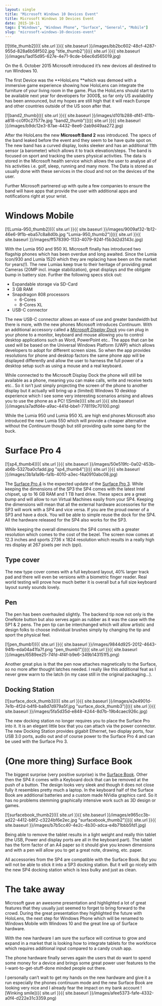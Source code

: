 ```yaml
---
layout: single
title: "Microsoft Windows 10 Devices Event"
title: Microsoft Windows 10 Devices Event
date: 2015-10-11
tags: ["Windows", "Windows Phone", "Surface", "General", "Mobile"]
slug: "microsoft-windows-10-devices-event"
---
```


[![title_thumb2]({{ site.url }}{{ site.baseurl }}/images/bb2bc602-48cf-4287-955d-828a6b58f502.jpg "title_thumb2")]({{ site.url }}{{ site.baseurl }}/images/1ad15d95-627e-4e71-9cde-b6ec6d565019.jpg)
 
On the 6. October 2015 Microsoft introduced it’s new devices all destined to run Windows 10.
 
The first Device was the **HoloLens **which was demoed with a immersive game experience showing how HoloLens can integrate the furniture of your living room in the game. Plus the HoloLens should start to be available next year for developers for 3000$, so far only US availability has been announced, but my hopes are still high that it will reach Europe and other countries outside of the US soon after that.
 
[![band2_thumb]({{ site.url }}{{ site.baseurl }}/images/d101b288-df41-411b-a818-cc0f0c27577e.jpg "band2_thumb")]({{ site.url }}{{ site.baseurl }}/images/b9dc12e3-87ae-4432-8ee6-2ab9d49aa272.jpg)
 
After the HoloLens the new **Microsoft Band 2** was introduced. The specs of the band leaked before the event and they seem to be have quite spot on. The new band has a curved display, looks sleeker and has an additional 11th sensor (a barometer) which allows it to track elevation/steps. The band is focused on sport and tracking the users physical activities. The data is stored in the Microsoft health service which allows the user to analyse all of his activities i.e. golf, sleep, running and many more. The Data is stored as usually done with these services in the cloud and not on the devices of the user.
 
Further Microsoft partnered up with quite a few companies to ensure the band will have apps that provide the user with additional apps and notifications right at your wrist.
 
# Windows Mobile
 
[![Lumia-950_thumb2]({{ site.url }}{{ site.baseurl }}/images/9009af32-1b12-46e6-9f1b-eba57c8a8d0b.jpg "Lumia-950_thumb2")]({{ site.url }}{{ site.baseurl }}/images/ff578390-1133-4079-924f-f5b3d2d3143c.jpg)
 
With the Lumia 950 and 950 XL Microsoft finally has introduced two flagship phones which has been overdue and long awaited. Since the Lumia Icon/930 and Lumia 1520 which they are replacing have been on the market for years(!). The new Lumias keep true to their heritage of providing great Cameras (20MP incl. image stabilization), great displays and the obligate bump in battery size. Further the following specs stick out:
 
- Expandable storage via SD-Card
- 3 GB RAM
- Snapdragon 808 processors
    - 6-Cores
    - 8-Cores XL
- USB-C connector

 
The new USB-C connector allows an ease of use and greater bandwidth but there is more, with the new phones Microsoft introduces *Continuum*. With an additional accessory called a *[Microsoft Display Dock](https://www.microsoft.com/en-us/mobile/accessory/hd-500/)* you can plug in your phone to a monitor, keyboard and mouse allowing you to control desktop applications such as Word, PowerPoint etc.. The apps that can be used will be based on the Universal Windows Platform (UWP) which allows developers to adopt for different screen sizes. So when the app provides resolutions for phone and desktop factors the same phone app will be displayed differently and allow the user to harness the full power of a desktop setup such as using a mouse and a real keyboard.
 
While connected to the Microsoft Display Dock the phone will still be available as a phone, meaning you can make calls, write and receive texts etc.. So it isn’t just simply projecting the screen of the phone to another display but it actually will bring up a (limited) Windows 10 desktop experience which I see some very interesting scenarios arising and allows you to use the phone as a PC! ![Smile]({{ site.url }}{{ site.baseurl }}/images/a7adfd4e-a9ac-441d-bbe1-778119c70100.png)
 
While the Lumia 950 und Lumia 950 XL are high end phones Microsoft also introduced the new Lumia 550 which will provide a cheaper alternative without the *Continuum* though but still providing quite some bang for the buck.
 
# Surface Pro 4
 
[![sp4_thumb4]({{ site.url }}{{ site.baseurl }}/images/50e519fc-0a02-453b-ab6b-5327ba0cfadd.jpg "sp4_thumb4")]({{ site.url }}{{ site.baseurl }}/images/3b1a1a9b-fa1b-4010-a3ec-f4a0910abc08.jpg)
 
The [Surface Pro 4](https://www.microsoft.com/surface/en-us/devices/surface-pro-4) is the expected update of the [Surface Pro 3](https://www.microsoft.com/surface/en-us/devices/surface-pro-3). While keeping the dimensions of the SP3 the SP4 comes with the latest Intel chipset, up to 16 GB RAM and 1 TB hard drive. These specs are a great bump and will allow to run Virtual Machines easily from your SP4. Keeping the dimensions will mean that all the external hardware accessories for the SP3 will work with a SP4 and vice versa. If you are the proud owner of a SP3 and have a dock. You will be able to simple reuse the dock for the SP4. All the hardware released for the SP4 also works for the SP3.
 
While keeping the overall dimensions the SP4 comes with a greater resolution which comes to the cost of the bezel. The screen now comes at 12.3 inches and sports 2736 x 1824 resolution which results in a really high res display at 267 pixels per inch (ppi).
 
## Type cover
 
The new type cover comes with a full keyboard layout, 40% larger track pad and there will even be versions with a biometric finger reader. Real world testing will prove how much better it is overall but a full size keyboard layout surely sounds lovely.
 
## Pen
 
The pen has been overhauled slightly. The backend tip now not only is the OneNote button but also serves again as rubber as it was the case with the SP1 & 2 pens. The pen tip can be interchanged which will allow artistic and design folks to choose individual brushes simply by changing the tip and sport the physical feel.
 
[![pen_thumb1]({{ site.url }}{{ site.baseurl }}/images/9844d925-2012-4643-94fb-eda04a41fa7f.png "pen_thumb1")]({{ site.url }}{{ site.baseurl }}/images/6589ee25-74fd-4f4f-b9e6-349b143151f5.png)
 
Another great plus is that the pen now attaches magnetically to the Surface, so no more after thought latches needed. I really like this additional feat as I never grew warm to the latch (in my case still in the original packaging…).
 
## Docking Station
 
[![surface_dock_thumb3]({{ site.url }}{{ site.baseurl }}/images/e2e4901d-7e1b-4f2d-b4f8-ba8d7d979a5f.jpg "surface_dock_thumb3")]({{ site.url }}{{ site.baseurl }}/images/5fa5d35d-e848-4244-8d7b-19b4caec926c.jpg)
 
The new docking station no longer requires you to place the Surface Pro into it. It is an elegant little box that you can attach via the power connector. The new Docking Station provides gigabit Ethernet, two display ports, four USB 3.0 ports, audio out and of course power to the Surface Pro 4 and can be used with the Surface Pro 3.
 

 
# (One more thing) Surface Book
 
The biggest surprise (very positive surprise) is the [Surface Book](https://www.microsoft.com/surface/en-us/devices/surface-book). Other then the SP4 it comes with a Keyboard dock that can be removed at the push of a button. The design looks very sleek and though it does not close fully it resembles pretty much a laptop. In the keyboard half of the Surface Book are additional batteries and a custom made NVidia graphics card. So it has no problems stemming graphically intensive work such as 3D design or games.
 
[![surfacebook_thumb2]({{ site.url }}{{ site.baseurl }}/images/e965cc3b-ad22-4412-b8f2-c3224bf6e2ec.jpg "surfacebook_thumb2")]({{ site.url }}{{ site.baseurl }}/images/b7b5cc40-4e2c-4b30-adca-e4b71bbb5fd1.jpg)
 
Being able to remove the tablet results in a light weight and really thin tablet (the USB, Power and display ports are all in the keyboard part). The tablet has the form factor of an A4 paper so it should give you known dimensions and with a pen will allow you to get a great note, drawing, etc. paper.
 
All accessories from the SP4 are compatible with the Surface Book. But you will not be able to stick it into a SP3 docking station. But it will go nicely with the new SP4 docking station which is less bulky and just as clean.
 
# The take away
 
Microsoft gave an awesome presentation and highlighted a lot of great features that they usually just seemed to forget to bring forward to the crowd. During the great presentation they highlighted the future with HoloLens, the next step for Windows Phone which will be renamed to Windows Mobile with Windows 10 and the great line up of Surface hardware.
 
With the new hardware I am sure the surface will continue to grow and expand in a market that is looking how to integrate tablets for the workforce which requires additional input compared to a candy crush app.
 
The phone hardware finally serves again the users that do want to spend some money for a device and brings some great power user features to the I-want-to-get-stuff-done minded people out there.
 
I personally can’t wait to get my hands on the new hardware and give it a run especially the phones continuum mode and the new Surface Book are looking very nice and I already fear the impact on my bank account ![Winking smile]({{ site.url }}{{ site.baseurl }}/images/afee5373-fafe-4332-a0f4-d222e31c3359.png)

